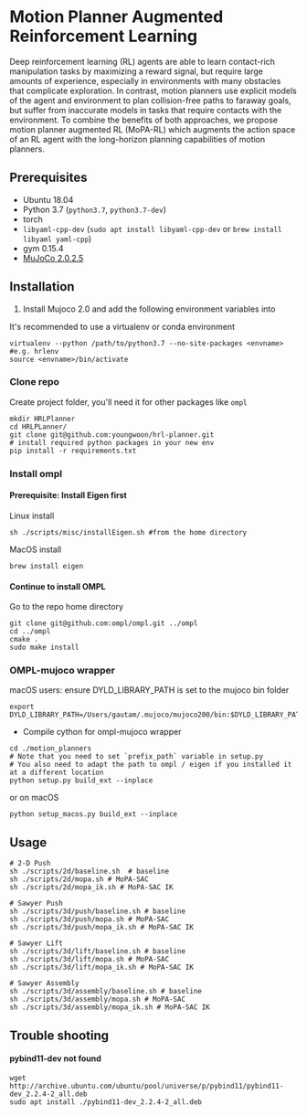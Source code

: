 # Motion Planner Augmented Reinforcement Learning

Deep reinforcement learning (RL) agents are able to learn contact-rich manipulation tasks by maximizing a reward signal, but require large amounts of experience, especially in environments with many obstacles that complicate exploration. In contrast, motion planners use explicit models of the agent and environment to plan collision-free paths to faraway goals, but suffer from inaccurate models in tasks that require contacts with the environment. To combine the benefits of both approaches, we propose motion planner augmented RL (MoPA-RL) which augments the action space of an RL agent with the long-horizon planning capabilities of motion planners.

## Prerequisites
- Ubuntu 18.04
- Python 3.7 (`python3.7`, `python3.7-dev`)
- torch
- `libyaml-cpp-dev` (`sudo apt install libyaml-cpp-dev` or `brew install libyaml yaml-cpp`)
- gym 0.15.4
- [MuJoCo 2.0.2.5 ](http://www.mujoco.org/)

## Installation 
1. Install Mujoco 2.0 and add the following environment variables into


It's recommended to use a virtualenv or conda environment
```
virtualenv --python /path/to/python3.7 --no-site-packages <envname> #e.g. hrlenv
source <envname>/bin/activate
```

### Clone repo
Create project folder, you'll need it for other packages like `ompl`
```
mkdir HRLPlanner
cd HRLPLanner/
git clone git@github.com:youngwoon/hrl-planner.git
# install required python packages in your new env
pip install -r requirements.txt
```

### Install ompl
#### Prerequisite: Install Eigen first
Linux install

```
sh ./scripts/misc/installEigen.sh #from the home directory
```
MacOS install

```
brew install eigen
```
#### Continue to install OMPL
Go to the repo home directory
```
git clone git@github.com:ompl/ompl.git ../ompl
cd ../ompl
cmake .
sudo make install
```

### OMPL-mujoco wrapper 

macOS users: ensure DYLD_LIBRARY_PATH is set to the mujoco bin folder
```
export DYLD_LIBRARY_PATH=/Users/gautam/.mujoco/mujoco200/bin:$DYLD_LIBRARY_PATH
```

- Compile cython for ompl-mujoco wrapper

```
cd ./motion_planners
# Note that you need to set `prefix_path` variable in setup.py
# You also need to adapt the path to ompl / eigen if you installed it at a different location
python setup.py build_ext --inplace
```
or on macOS
```
python setup_macos.py build_ext --inplace
```


## Usage

```
# 2-D Push
sh ./scripts/2d/baseline.sh  # baseline
sh ./scripts/2d/mopa.sh # MoPA-SAC
sh ./scripts/2d/mopa_ik.sh # MoPA-SAC IK

# Sawyer Push
sh ./scripts/3d/push/baseline.sh # baseline
sh ./scripts/3d/push/mopa.sh # MoPA-SAC
sh ./scripts/3d/push/mopa_ik.sh # MoPA-SAC IK

# Sawyer Lift
sh ./scripts/3d/lift/baseline.sh # baseline
sh ./scripts/3d/lift/mopa.sh # MoPA-SAC
sh ./scripts/3d/lift/mopa_ik.sh # MoPA-SAC IK

# Sawyer Assembly
sh ./scripts/3d/assembly/baseline.sh # baseline
sh ./scripts/3d/assembly/mopa.sh # MoPA-SAC
sh ./scripts/3d/assembly/mopa_ik.sh # MoPA-SAC IK
```

## Trouble shooting

#### pybind11-dev not found
```
wget http://archive.ubuntu.com/ubuntu/pool/universe/p/pybind11/pybind11-dev_2.2.4-2_all.deb
sudo apt install ./pybind11-dev_2.2.4-2_all.deb
```

